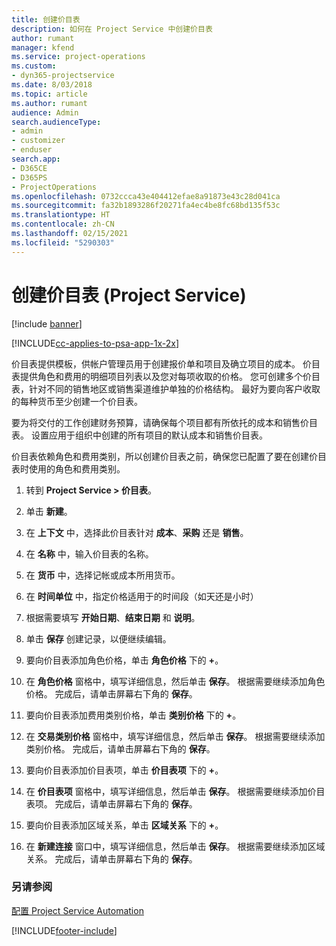 ```yaml
---
title: 创建价目表
description: 如何在 Project Service 中创建价目表
author: rumant
manager: kfend
ms.service: project-operations
ms.custom:
- dyn365-projectservice
ms.date: 8/03/2018
ms.topic: article
ms.author: rumant
audience: Admin
search.audienceType:
- admin
- customizer
- enduser
search.app:
- D365CE
- D365PS
- ProjectOperations
ms.openlocfilehash: 0732ccca43e404412efae8a91873e43c28d041ca
ms.sourcegitcommit: fa32b1893286f20271fa4ec4be8fc68bd135f53c
ms.translationtype: HT
ms.contentlocale: zh-CN
ms.lasthandoff: 02/15/2021
ms.locfileid: "5290303"
---
```

# <a name="create-a-price-list-project-service"></a>创建价目表 (Project Service)

[!include [banner](../includes/psa-now-project-operations.md)]

[!INCLUDE[cc-applies-to-psa-app-1x-2x](../includes/cc-applies-to-psa-app-1x-2x.md)]

价目表提供模板，供帐户管理员用于创建报价单和项目及确立项目的成本。 价目表提供角色和费用的明细项目列表以及您对每项收取的价格。 您可创建多个价目表，针对不同的销售地区或销售渠道维护单独的价格结构。 最好为要向客户收取的每种货币至少创建一个价目表。  
  
要为将交付的工作创建财务预算，请确保每个项目都有所依托的成本和销售价目表。 设置应用于组织中创建的所有项目的默认成本和销售价目表。  
  
价目表依赖角色和费用类别，所以创建价目表之前，确保您已配置了要在创建价目表时使用的角色和费用类别。  
  
1.  转到 **Project Service > 价目表**。  
  
2.  单击 **新建**。  
  
3.  在 **上下文** 中，选择此价目表针对 **成本**、**采购** 还是 **销售**。  
  
4.  在 **名称** 中，输入价目表的名称。  
  
5.  在 **货币** 中，选择记帐或成本所用货币。  
  
6.  在 **时间单位** 中，指定价格适用于的时间段（如天还是小时）  
  
7.  根据需要填写 **开始日期**、**结束日期** 和 **说明**。  
  
8.  单击 **保存** 创建记录，以便继续编辑。  
  
9. 要向价目表添加角色价格，单击 **角色价格** 下的 **+**。  
  
10. 在 **角色价格** 窗格中，填写详细信息，然后单击 **保存**。 根据需要继续添加角色价格。 完成后，请单击屏幕右下角的 **保存**。  
  
11. 要向价目表添加费用类别价格，单击 **类别价格** 下的 **+**。  
  
12. 在 **交易类别价格** 窗格中，填写详细信息，然后单击 **保存**。 根据需要继续添加类别价格。 完成后，请单击屏幕右下角的 **保存**。  
  
13. 要向价目表添加价目表项，单击 **价目表项** 下的 **+**。  
  
14. 在 **价目表项** 窗格中，填写详细信息，然后单击 **保存**。 根据需要继续添加价目表项。 完成后，请单击屏幕右下角的 **保存**。  
  
15. 要向价目表添加区域关系，单击 **区域关系** 下的 **+**。  
  
16. 在 **新建连接** 窗口中，填写详细信息，然后单击 **保存**。 根据需要继续添加区域关系。 完成后，请单击屏幕右下角的 **保存**。  
  
### <a name="see-also"></a>另请参阅  
 [配置 Project Service Automation](../psa/configure.md)


[!INCLUDE[footer-include](../includes/footer-banner.md)]